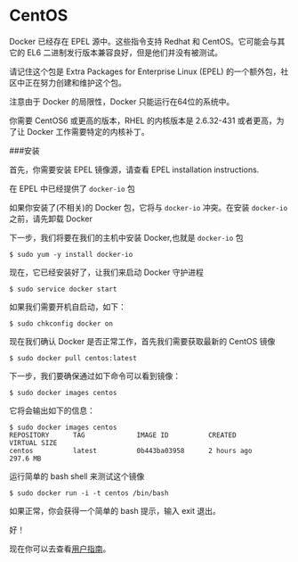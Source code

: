 CentOS
===

Docker 已经存在 EPEL 源中。这些指令支持 Redhat 和 CentOS。它可能会与其它的 EL6 二进制发行版本兼容良好，但是他们并没有被测试。

请记住这个包是 Extra Packages for Enterprise Linux (EPEL) 的一个额外包，社区中正在努力创建和维护这个包。

注意由于 Docker 的局限性，Docker 只能运行在64位的系统中。

你需要 CentOS6 或更高的版本，RHEL 的内核版本是 2.6.32-431 或者更高，为了让 Docker 工作需要特定的内核补丁。

###安装

首先，你需要安装 EPEL 镜像源，请查看 EPEL installation instructions.

在 EPEL 中已经提供了 `docker-io` 包

如果你安装了(不相关)的 Docker 包，它将与 `docker-io` 冲突。在安装 `docker-io` 之前，请先卸载 Docker

下一步，我们将要在我们的主机中安装 Docker,也就是 `docker-io` 包

	$ sudo yum -y install docker-io

现在，它已经安装好了，让我们来启动 Docker 守护进程

	$ sudo service docker start

如果我们需要开机自启动，如下：

	$ sudo chkconfig docker on

现在我们确认 Docker 是否正常工作，首先我们需要获取最新的 CentOS 镜像

	$ sudo docker pull centos:latest

下一步，我们要确保通过如下命令可以看到镜像：

	$ sudo docker images centos

它将会输出如下的信息：

	$ sudo docker images centos
	REPOSITORY      TAG             IMAGE ID          CREATED             VIRTUAL SIZE
	centos          latest          0b443ba03958      2 hours ago         297.6 MB

运行简单的 bash shell 来测试这个镜像

	$ sudo docker run -i -t centos /bin/bash

如果正常，你会获得一个简单的 bash 提示，输入 exit 退出。

好！

现在你可以去查看[用户指南](../userguide/README.md)。

